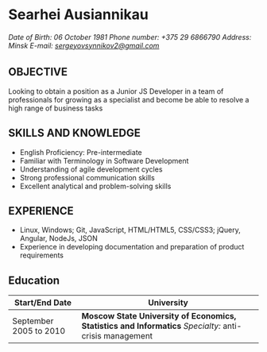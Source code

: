 # **Searhei Ausiannikau**
###### Date of Birth: 06 October 1981 Phone number: +375 29 6866790 Address: Minsk E-mail: sergeyovsynnikov2@gmail.com

## OBJECTIVE

Looking to obtain a position as a Junior JS Developer in a team of professionals for growing as a specialist and become be able to resolve a high range of business tasks

## SKILLS AND KNOWLEDGE

* English Proficiency: Pre-intermediate 
* Familiar with Terminology in Software Development
* Understanding of agile development cycles
* Strong professional communication skills
* Excellent analytical and problem-solving skills

## EXPERIENCE

* Linux, Windows; Git, JavaScript, HTML/HTML5, CSS/CSS3; jQuery, Angular, NodeJs, JSON
* Experience in developing documentation and preparation of product requirements

## Education

Start/End Date | University
------------ | -------------
September 2005 to 2010 | **Moscow State University of Economics, Statistics and Informatics** *Specialty:* anti-crisis management